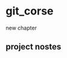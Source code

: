 # git_corse
new chapter
## project nostes

<div>
  <img="C:\Users\TIGER\Pictures\Screenshots\k4.png">
</div>
